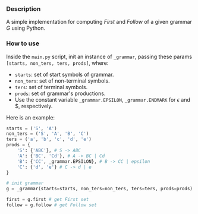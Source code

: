 ### Description

A simple implementation for computing $First$ and $Follow$ of a given grammar $G$ using Python.

### How to use

Inside the `main.py` script, init an instance of `_grammar`, passing these params `[starts, non_ters, ters, prods]`, where:

- `starts`: set of start symbols of grammar.
- `non_ters`: set of non-terminal symbols.
- `ters`: set of terminal symbols.
- `prods`: set of grammar's productions.
- Use the constant variable `_grammar.EPSILON`, `_grammar.ENDMARK` for $\epsilon$ and $, respectively.

Here is an example:

```python
starts = ('S', 'A')
non_ters = ('S', 'A', 'B', 'C')
ters = ('a', 'b', 'c', 'd', 'e')
prods = {
    'S': {'ABC'}, # S -> ABC
    'A': {'BC', 'Cd'}, # A -> BC | Cd
    'B': {'CC', _grammar.EPSILON}, # B -> CC | epsilon
    'C': {'d', 'e'} # C -> d | e
}

# init grammar
g = _grammar(starts=starts, non_ters=non_ters, ters=ters, prods=prods)

first = g.first # get First set
follow = g.follow # get Follow set
```
